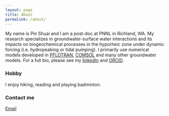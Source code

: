 ```yaml
---
layout: page
title: About
permalink: /about/
---
```


My name is Pin Shuai and I am a post-doc at PNNL in Richland, WA. My research specializes in groundwater-surface water interactions and its impacts on biogeochemical processes in the hyporheic zone under dynamic forcing (i.e. hydropeaking or tidal pumping). I primarily use numerical models developed in [PFLOTRAN](https://www.pflotran.org/), [COMSOL](https://www.comsol.com/) and many other groundwater models. For a full bio, please see my [linkedIn](https://www.linkedin.com/in/pshuai/) and [ORCID](https://orcid.org/0000-0003-2511-9828). 

### Hobby

I enjoy hiking, reading and playing badminton.

### Contact me

[Email](mailto:pin.shuai@pnnl.gov)
